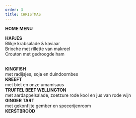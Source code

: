 ```yaml
---
order: 3
title: CHRISTMAS
---
```

**HOME MENU** 

**HAPJES**\
Blikje krabsalade & kaviaar \
Brioche met rillette van makreel \
Crouton met gedroogde ham 

\
**KINGFISH**\
met radijsjes, soja en duindoornbes\
**KREEFT**\
met biet en onze umamisaus\
**TRUFFEL BEEF WELLINGTON**\
met aardappelsalade, zoetzure rode kool en jus van rode wijn \
**GINGER TART** \
met gekonfijte gember en specerijenroom \
**KERSTBROOD**